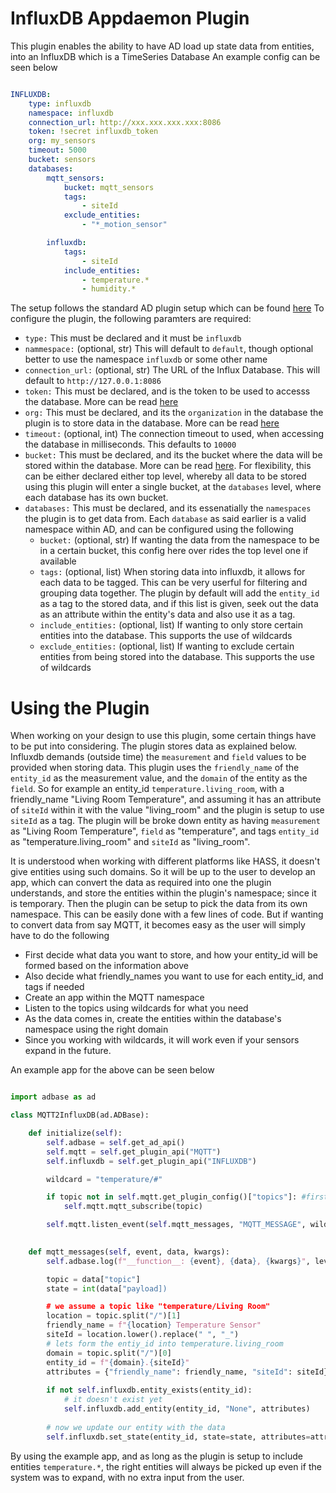 # InfluxDB Appdaemon Plugin

This plugin enables the ability to have AD load up state data from entities, into an InfluxDB which is a TimeSeries Database
An example config can be seen below

```yaml

INFLUXDB:
    type: influxdb
    namespace: influxdb
    connection_url: http://xxx.xxx.xxx.xxx:8086
    token: !secret influxdb_token
    org: my_sensors
    timeout: 5000
    bucket: sensors
    databases:
        mqtt_sensors:
            bucket: mqtt_sensors
            tags:
                - siteId
            exclude_entities:
                - "*_motion_sensor"

        influxdb:
            tags:
                - siteId
            include_entities:
                - temperature.*
                - humidity.*
```

The setup follows the standard AD plugin setup which can be found [here](https://appdaemon.readthedocs.io/en/latest/CONFIGURE.html#plugins)
To configure the plugin, the following paramters are required:

- ``type:`` This must be declared and it must be ``influxdb``
- ``nammespace:`` (optional, str) This will default to ``default``, though optional better to use the namespace ``influxdb`` or some other name
- ``connection_url:`` (optional, str) The URL of the Influx Database. This will default to ``http://127.0.0.1:8086``
- ``token:`` This must be declared, and is the token to be used to accesss the database. More can be read [here](https://docs.influxdata.com/influxdb/v2.0/security/tokens/)
- ``org:`` This must be declared, and its the ``organization`` in the database the plugin is to store data in the database. More can be read [here](https://docs.influxdata.com/influxdb/v2.0/organizations/)
- ``timeout:`` (optional, int) The connection timeout to used, when accessing the database in milliseconds. This defaults to ``10000``
- ``bucket:`` This must be declared, and its the bucket where the data will be stored within the database. More can be read [here](https://docs.influxdata.com/influxdb/v2.0/organizations/buckets/). For flexibility, this can be either declared either top level, whereby all data to be stored using this plugin will enter a single bucket, at the ``databases`` level,
where each database has its own bucket.
- ``databases:`` This must be declared, and its essenatially the ``namespaces`` the plugin is to get data from. Each `database` as said earlier is a valid namespace within AD, and can be configured using the following
    - ``bucket:`` (optional, str) If wanting the data from the namespace to be in a certain bucket, this config here over rides the top level one if available
    - ``tags:`` (optional, list) When storing data into influxdb, it allows for each data to be tagged. This can be very userful for filtering and grouping data together. The plugin by default
    will add the `entity_id` as a tag to the stored data, and if this list is given, seek out the data as an attribute within the entity's data and also use it as a tag.
    - ``include_entities:`` (optional, list) If wanting to only store certain entities into the database. This supports the use of wildcards
    - ``exclude_entities:`` (optional, list) If wanting to exclude certain entities from being stored into the database. This supports the use of wildcards


Using the Plugin
=================

When working on your design to use this plugin, some certain things have to be put into considering. The plugin stores data as explained below.
Influxdb demands (outside time) the ``measurement`` and ``field`` values to be provided when storing data. This plugin uses the ``friendly_name``
of the ``entity_id`` as the measurement value, and the ``domain`` of the entity as the ``field``. So for example an entity_id ``temperature.living_room``, 
with a friendly_name "Living Room Temperature", and assuming it has an attribute of `siteId` within it with the value "living_room" and the plugin is setup to use `siteId` as a tag. 
The plugin will be broke down entity as having ``measurement`` as "Living Room Temperature", ``field`` as "temperature", and tags ``entity_id`` as "temperature.living_room" and 
``siteId`` as "living_room".

It is understood when working with different platforms like HASS, it doesn't give entities using such domains. So it will be up to the user to develop an app, which can convert the data as required into one the plugin understands, and store the entities within the plugin's namespace; since it is temporary. Then the plugin can be setup to pick the data from its own namespace.
This can be easily done with a few lines of code. But if wanting to convert data from say MQTT, it becomes easy as the user will simply have to do the following
- First decide what data you want to store, and how your entity_id will be formed based on the information above
- Also decide what friendly_names you want to use for each entity_id, and tags if needed
- Create an app within the MQTT namespace
- Listen to the topics using wildcards for what you need
- As the data comes in, create the entities within the database's namespace using the right domain
- Since you working with wildcards, it will work even if your sensors expand in the future.

An example app for the above can be seen below

```python

import adbase as ad

class MQTT2InfluxDB(ad.ADBase):

    def initialize(self):
        self.adbase = self.get_ad_api()
        self.mqtt = self.get_plugin_api("MQTT")
        self.influxdb = self.get_plugin_api("INFLUXDB")

        wildcard = "temperature/#"

        if topic not in self.mqtt.get_plugin_config()["topics"]: #first check if it has been subscribed to, and if not subscribe
            self.mqtt.mqtt_subscribe(topic)

        self.mqtt.listen_event(self.mqtt_messages, "MQTT_MESSAGE", wildcard=wildcard)
        

    def mqtt_messages(self, event, data, kwargs):
        self.adbase.log(f"__function__: {event}, {data}, {kwargs}", level="DEBUG")

        topic = data["topic"]
        state = int(data["payload])

        # we assume a topic like "temperature/Living Room"
        location = topic.split("/")[1]
        friendly_name = f"{location} Temperature Sensor"
        siteId = location.lower().replace(" ", "_")
        # lets form the entiy_id into temperature.living_room
        domain = topic.split("/")[0]
        entity_id = f"{domain}.{siteId}"
        attributes = {"friendly_name": friendly_name, "siteId": siteId}
        
        if not self.influxdb.entity_exists(entity_id):
            # it doesn't exist yet
            self.influxdb.add_entity(entity_id, "None", attributes)
        
        # now we update our entity with the data
        self.influxdb.set_state(entity_id, state=state, attributes=attributes)
```

By using the example app, and as long as the plugin is setup to include entities ``temperature.*``, the right entities will always be picked up
even if the system was to expand, with no extra input from the user.